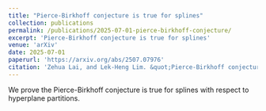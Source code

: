 ```yaml
---
title: "Pierce-Birkhoff conjecture is true for splines"
collection: publications
permalink: /publications/2025-07-01-pierce-birkhoff-conjecture/
excerpt: 'Pierce-Birkhoff conjecture is true for splines'
venue: 'arXiv'
date: 2025-07-01
paperurl: 'https://arxiv.org/abs/2507.07976'
citation: 'Zehua Lai, and Lek-Heng Lim. &quot;Pierce-Birkhoff conjecture is true for splines.&quot; arXiv e-prints (2025): arXiv-2507.07976.'
---
```

We prove the Pierce-Birkhoff conjecture is true for splines with respect to hyperplane partitions.

